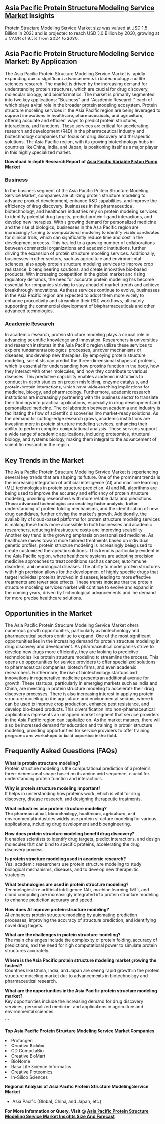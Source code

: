 <h2><a href="https://www.verifiedmarketreports.com/download-sample/?rid=340626&amp;utm_source=Github-Feb&amp;utm_medium=225" target="_blank">Asia Pacific Protein Structure Modeling Service Market</a> Insights</h2><p>Protein Structure Modeling Service Market size was valued at USD 1.5 Billion in 2022 and is projected to reach USD 3.0 Billion by 2030, growing at a CAGR of 9.2% from 2024 to 2030.</p><p><h2>Asia Pacific Protein Structure Modeling Service Market: By Application</h2> <p>The Asia Pacific Protein Structure Modeling Service Market is rapidly expanding due to significant advancements in biotechnology and life sciences research. The market is driven by the increasing demand for understanding protein structures, which are crucial for drug discovery, molecular biology, and bioinformatics. The market is primarily segmented into two key applications: "Business" and "Academic Research," each of which plays a vital role in the broader protein modeling ecosystem. Protein structure modeling services in the Asia Pacific region are being leveraged to support innovations in healthcare, pharmaceuticals, and agriculture, offering accurate and efficient ways to predict protein structures, interactions, and functions. These services are critical for accelerating research and development (R&D) in the pharmaceutical industry and biotechnology companies that focus on drug discovery and therapeutic solutions. The Asia Pacific region, with its growing biotechnology hubs in countries like China, India, and Japan, is positioning itself as a major player in this highly specialized market. <p><strong>Download In depth Research Report of <a href="https://www.verifiedmarketreports.com/download-sample/?rid=236118&amp;utm_source=Pulse-Dec&amp;utm_medium=225" target="_blank">Asia Pacific Variable Piston Pump Market</a></strong></p></p> <h3>Business</h3> <p>In the business segment of the Asia Pacific Protein Structure Modeling Service Market, companies are utilizing protein structure modeling to advance product development, enhance R&D capabilities, and improve the efficiency of drug discovery. Businesses in the pharmaceutical, biotechnology, and healthcare industries rely on protein modeling services to identify potential drug targets, predict protein-ligand interactions, and develop new therapies. With a growing demand for personalized medicine and the rise of biologics, businesses in the Asia Pacific region are increasingly turning to computational modeling to identify viable candidates for clinical trials, which can significantly reduce time and cost in the development process. This has led to a growing number of collaborations between commercial organizations and academic institutions, further driving the expansion of protein structure modeling services. Additionally, businesses in other sectors, such as agriculture and environmental sciences, also apply protein structure modeling services to improve crop resistance, bioengineering solutions, and create innovative bio-based products. With increasing competition in the global market and rising regulatory demands, the need for accurate protein modeling has become essential for companies striving to stay ahead of market trends and achieve breakthrough innovations. As these services continue to evolve, businesses in the Asia Pacific region are expected to adopt them more widely to enhance productivity and streamline their R&D workflows, ultimately supporting the commercial development of biopharmaceuticals and other advanced technologies. <h3>Academic Research</h3> <p>In academic research, protein structure modeling plays a crucial role in advancing scientific knowledge and innovation. Researchers in universities and research institutes in the Asia Pacific region utilize these services to explore fundamental biological processes, uncover mechanisms of diseases, and develop new therapies. By employing protein structure modeling, scientists can predict the three-dimensional shapes of proteins, which is essential for understanding how proteins function in the body, how they interact with other molecules, and how they contribute to various diseases. This predictive capability enables academic institutions to conduct in-depth studies on protein misfolding, enzyme catalysis, and protein-protein interactions, which have wide-reaching implications for medicine, biology, and pharmacology. Furthermore, academic research institutions are increasingly partnering with the business sector to translate their findings into practical applications, especially in drug development and personalized medicine. The collaboration between academia and industry is facilitating the flow of scientific discoveries into market-ready solutions. As the demand for cutting-edge research grows, academic institutions are investing more in protein structure modeling services, enhancing their ability to perform complex computational analysis. These services support a wide range of academic applications, including proteomics, structural biology, and systems biology, making them integral to the advancement of scientific research in the region. <h2>Key Trends in the Market</h2> <p>The Asia Pacific Protein Structure Modeling Service Market is experiencing several key trends that are shaping its future. One of the prominent trends is the increasing integration of artificial intelligence (AI) and machine learning (ML) technologies in protein structure prediction. AI and ML algorithms are being used to improve the accuracy and efficiency of protein structure modeling, providing researchers with more reliable data and predictions. These advanced technologies are enabling faster analysis, better understanding of protein folding mechanisms, and the identification of new drug candidates, further driving the market's growth. Additionally, the availability of cloud-based platforms for protein structure modeling services is making these tools more accessible to both businesses and academic researchers, reducing infrastructure costs and improving scalability. Another key trend is the growing emphasis on personalized medicine. As healthcare moves toward more tailored treatments based on individual genetic profiles, protein structure modeling is increasingly being used to create customized therapeutic solutions. This trend is particularly evident in the Asia Pacific region, where healthcare systems are adopting precision medicine approaches to treat conditions such as cancer, autoimmune disorders, and neurological diseases. The ability to model protein structures with high precision allows for the development of highly specific drugs that target individual proteins involved in diseases, leading to more effective treatments and fewer side effects. These trends indicate that the protein structure modeling services market will continue to evolve and expand in the coming years, driven by technological advancements and the demand for more precise healthcare solutions. <h2>Opportunities in the Market</h2> <p>The Asia Pacific Protein Structure Modeling Service Market offers numerous growth opportunities, particularly as biotechnology and pharmaceutical sectors continue to expand. One of the most significant opportunities lies in the increasing demand for protein structure modeling in drug discovery and development. As pharmaceutical companies strive to develop new drugs more efficiently, they are looking to predictive technologies like protein structure modeling to streamline the process. This opens up opportunities for service providers to offer specialized solutions to pharmaceutical companies, biotech firms, and even academic researchers. Furthermore, the rise of biotechnology startups and innovations in regenerative medicine presents an additional avenue for growth. These startups, particularly in emerging markets such as India and China, are investing in protein structure modeling to accelerate their drug discovery processes. There is also increasing interest in applying protein structure modeling to the agriculture and environmental sectors, where it can be used to improve crop production, enhance pest resistance, and develop bio-based products. This diversification into non-pharmaceutical applications represents an untapped market segment that service providers in the Asia Pacific region can capitalize on. As the market matures, there will also be increased demand for education and training in protein structure modeling, providing opportunities for service providers to offer training programs and workshops to build expertise in the field. <h2>Frequently Asked Questions (FAQs)</h2> <p><strong>What is protein structure modeling?</strong><br>Protein structure modeling is the computational prediction of a protein’s three-dimensional shape based on its amino acid sequence, crucial for understanding protein function and interactions.</p> <p><strong>Why is protein structure modeling important?</strong><br>It helps in understanding how proteins work, which is vital for drug discovery, disease research, and designing therapeutic treatments.</p> <p><strong>What industries use protein structure modeling?</strong><br>The pharmaceutical, biotechnology, healthcare, agriculture, and environmental industries widely use protein structure modeling for various applications, including drug development and bioengineering.</p> <p><strong>How does protein structure modeling benefit drug discovery?</strong><br>It enables scientists to identify drug targets, predict interactions, and design molecules that can bind to specific proteins, accelerating the drug discovery process.</p> <p><strong>Is protein structure modeling used in academic research?</strong><br>Yes, academic researchers use protein structure modeling to study biological mechanisms, diseases, and to develop new therapeutic strategies.</p> <p><strong>What technologies are used in protein structure modeling?</strong><br>Technologies like artificial intelligence (AI), machine learning (ML), and cloud computing are increasingly integrated into protein structure modeling to enhance prediction accuracy and speed.</p> <p><strong>How does AI improve protein structure modeling?</strong><br>AI enhances protein structure modeling by automating prediction processes, improving the accuracy of structure prediction, and identifying novel drug targets.</p> <p><strong>What are the challenges in protein structure modeling?</strong><br>The main challenges include the complexity of protein folding, accuracy of predictions, and the need for high computational power to simulate protein structures accurately.</p> <p><strong>Where is the Asia Pacific protein structure modeling market growing the fastest?</strong><br>Countries like China, India, and Japan are seeing rapid growth in the protein structure modeling market due to advancements in biotechnology and pharmaceutical research.</p> <p><strong>What are the opportunities in the Asia Pacific protein structure modeling market?</strong><br>Key opportunities include the increasing demand for drug discovery services, personalized medicine, and applications in agriculture and environmental sciences.</p> ```</p><p><strong>Top Asia Pacific Protein Structure Modeling Service Market Companies</strong></p><div data-test-id=""><p><li>Profacgen</li><li> Creative Biolabs</li><li> CD ComputaBio</li><li> Creative BioMart</li><li> BioNome</li><li> Rasa Life Science Informatics</li><li> Creative Proteomics</li><li> In-Silico Sciences</li></p><div><strong>Regional Analysis of&nbsp;Asia Pacific Protein Structure Modeling Service Market</strong></div><ul><li dir="ltr"><p dir="ltr">Asia Pacific (Global, China, and Japan, etc.)</p></li></ul><p><strong>For More Information or Query, Visit @&nbsp;</strong><strong><a href="https://www.verifiedmarketreports.com/product/protein-structure-modeling-service-market/?utm_source=Github-Feb&amp;utm_medium=225" target="_blank">Asia Pacific Protein Structure Modeling Service Market Insights Size And Forecast</a></strong></p></div><h2>&nbsp;</h2><div data-test-id="">&nbsp;</div>
